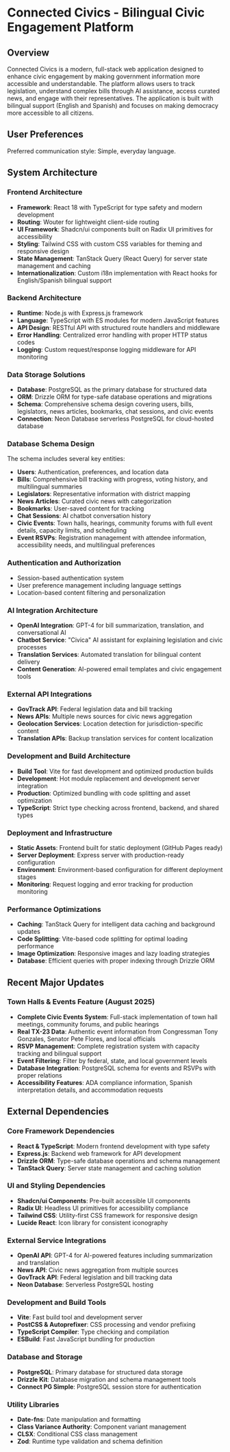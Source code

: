 # Connected Civics - Bilingual Civic Engagement Platform

## Overview

Connected Civics is a modern, full-stack web application designed to enhance civic engagement by making government information more accessible and understandable. The platform allows users to track legislation, understand complex bills through AI assistance, access curated news, and engage with their representatives. The application is built with bilingual support (English and Spanish) and focuses on making democracy more accessible to all citizens.

## User Preferences

Preferred communication style: Simple, everyday language.

## System Architecture

### Frontend Architecture
- **Framework**: React 18 with TypeScript for type safety and modern development
- **Routing**: Wouter for lightweight client-side routing
- **UI Framework**: Shadcn/ui components built on Radix UI primitives for accessibility
- **Styling**: Tailwind CSS with custom CSS variables for theming and responsive design
- **State Management**: TanStack Query (React Query) for server state management and caching
- **Internationalization**: Custom i18n implementation with React hooks for English/Spanish bilingual support

### Backend Architecture
- **Runtime**: Node.js with Express.js framework
- **Language**: TypeScript with ES modules for modern JavaScript features
- **API Design**: RESTful API with structured route handlers and middleware
- **Error Handling**: Centralized error handling with proper HTTP status codes
- **Logging**: Custom request/response logging middleware for API monitoring

### Data Storage Solutions
- **Database**: PostgreSQL as the primary database for structured data
- **ORM**: Drizzle ORM for type-safe database operations and migrations
- **Schema**: Comprehensive schema design covering users, bills, legislators, news articles, bookmarks, chat sessions, and civic events
- **Connection**: Neon Database serverless PostgreSQL for cloud-hosted database

### Database Schema Design
The schema includes several key entities:
- **Users**: Authentication, preferences, and location data
- **Bills**: Comprehensive bill tracking with progress, voting history, and multilingual summaries
- **Legislators**: Representative information with district mapping
- **News Articles**: Curated civic news with categorization
- **Bookmarks**: User-saved content for tracking
- **Chat Sessions**: AI chatbot conversation history
- **Civic Events**: Town halls, hearings, community forums with full event details, capacity limits, and scheduling
- **Event RSVPs**: Registration management with attendee information, accessibility needs, and multilingual preferences

### Authentication and Authorization
- Session-based authentication system
- User preference management including language settings
- Location-based content filtering and personalization

### AI Integration Architecture
- **OpenAI Integration**: GPT-4 for bill summarization, translation, and conversational AI
- **Chatbot Service**: "Civica" AI assistant for explaining legislation and civic processes
- **Translation Services**: Automated translation for bilingual content delivery
- **Content Generation**: AI-powered email templates and civic engagement tools

### External API Integrations
- **GovTrack API**: Federal legislation data and bill tracking
- **News APIs**: Multiple news sources for civic news aggregation
- **Geolocation Services**: Location detection for jurisdiction-specific content
- **Translation APIs**: Backup translation services for content localization

### Development and Build Architecture
- **Build Tool**: Vite for fast development and optimized production builds
- **Development**: Hot module replacement and development server integration
- **Production**: Optimized bundling with code splitting and asset optimization
- **TypeScript**: Strict type checking across frontend, backend, and shared types

### Deployment and Infrastructure
- **Static Assets**: Frontend built for static deployment (GitHub Pages ready)
- **Server Deployment**: Express server with production-ready configuration
- **Environment**: Environment-based configuration for different deployment stages
- **Monitoring**: Request logging and error tracking for production monitoring

### Performance Optimizations
- **Caching**: TanStack Query for intelligent data caching and background updates
- **Code Splitting**: Vite-based code splitting for optimal loading performance
- **Image Optimization**: Responsive images and lazy loading strategies
- **Database**: Efficient queries with proper indexing through Drizzle ORM

## Recent Major Updates

### Town Halls & Events Feature (August 2025)
- **Complete Civic Events System**: Full-stack implementation of town hall meetings, community forums, and public hearings
- **Real TX-23 Data**: Authentic event information from Congressman Tony Gonzales, Senator Pete Flores, and local officials
- **RSVP Management**: Complete registration system with capacity tracking and bilingual support
- **Event Filtering**: Filter by federal, state, and local government levels
- **Database Integration**: PostgreSQL schema for events and RSVPs with proper relations
- **Accessibility Features**: ADA compliance information, Spanish interpretation details, and accommodation requests

## External Dependencies

### Core Framework Dependencies
- **React & TypeScript**: Modern frontend development with type safety
- **Express.js**: Backend web framework for API development
- **Drizzle ORM**: Type-safe database operations and schema management
- **TanStack Query**: Server state management and caching solution

### UI and Styling Dependencies
- **Shadcn/ui Components**: Pre-built accessible UI components
- **Radix UI**: Headless UI primitives for accessibility compliance
- **Tailwind CSS**: Utility-first CSS framework for responsive design
- **Lucide React**: Icon library for consistent iconography

### External Service Integrations
- **OpenAI API**: GPT-4 for AI-powered features including summarization and translation
- **News API**: Civic news aggregation from multiple sources
- **GovTrack API**: Federal legislation and bill tracking data
- **Neon Database**: Serverless PostgreSQL hosting

### Development and Build Tools
- **Vite**: Fast build tool and development server
- **PostCSS & Autoprefixer**: CSS processing and vendor prefixing
- **TypeScript Compiler**: Type checking and compilation
- **ESBuild**: Fast JavaScript bundling for production

### Database and Storage
- **PostgreSQL**: Primary database for structured data storage
- **Drizzle Kit**: Database migration and schema management tools
- **Connect PG Simple**: PostgreSQL session store for authentication

### Utility Libraries
- **Date-fns**: Date manipulation and formatting
- **Class Variance Authority**: Component variant management
- **CLSX**: Conditional CSS class management
- **Zod**: Runtime type validation and schema definition